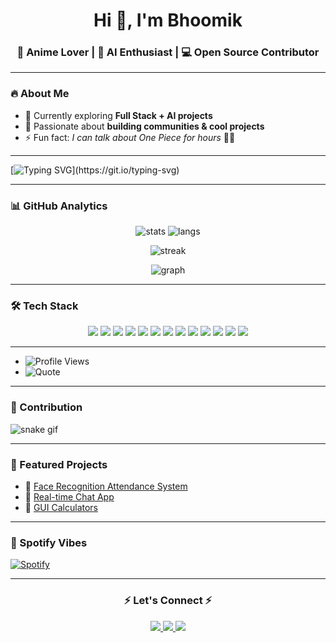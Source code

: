 <h1 align="center">Hi 👋, I'm Bhoomik</h1>
<h3 align="center">🚀 Anime Lover | 🤖 AI Enthusiast | 💻 Open Source Contributor</h3>

---

### 🔥 About Me  
- 🌱 Currently exploring **Full Stack + AI projects**  
- 🎯 Passionate about **building communities & cool projects**  
- ⚡ Fun fact: *I can talk about One Piece for hours* 🏴‍☠️  

---

[![Typing SVG](https://readme-typing-svg.demolab.com/?lines=Anime+Lover;AI+Enthusiast;Full+Stack+Learner;Always+Learning!)](https://git.io/typing-svg)

---

### 📊 GitHub Analytics  

<p align="center">
  <img src="https://github-readme-stats.vercel.app/api?username=bhoomik-codes&show_icons=true&theme=radical" alt="stats" />
  <img src="https://github-readme-stats.vercel.app/api/top-langs/?username=bhoomik-codes&layout=compact&theme=tokyonight" alt="langs" />
</p>

<p align="center">
  <img src="https://github-readme-streak-stats.herokuapp.com?user=bhoomik-codes&theme=highcontrast&hide_border=true" alt="streak" />
</p>

<p align="center">
  <img src="https://github-readme-activity-graph.vercel.app/graph?username=bhoomik-codes&theme=react-dark" alt="graph" />
</p>

---

### 🛠️ Tech Stack  

<p align="center">

  <!-- Web Development -->
  <img src="https://img.shields.io/badge/HTML5-E34F26?style=for-the-badge&logo=html5&logoColor=white" />
  <img src="https://img.shields.io/badge/CSS3-1572B6?style=for-the-badge&logo=css3&logoColor=white" />
  <img src="https://img.shields.io/badge/JavaScript-F7DF1E?style=for-the-badge&logo=javascript&logoColor=black" />
  <img src="https://img.shields.io/badge/React-20232A?style=for-the-badge&logo=react&logoColor=61DAFB" />
  <img src="https://img.shields.io/badge/Node.js-43853D?style=for-the-badge&logo=node.js&logoColor=white" />
  <img src="https://img.shields.io/badge/Django-092E20?style=for-the-badge&logo=django&logoColor=white" />
  <img src="https://img.shields.io/badge/TailwindCSS-38B2AC?style=for-the-badge&logo=tailwind-css&logoColor=white" />

  <!-- Programming Languages -->
  <img src="https://img.shields.io/badge/Python-3776AB?style=for-the-badge&logo=python&logoColor=white" />
  <img src="https://img.shields.io/badge/C-00599C?style=for-the-badge&logo=c&logoColor=white" />
  <img src="https://img.shields.io/badge/C++-00599C?style=for-the-badge&logo=c%2B%2B&logoColor=white" />
  <img src="https://img.shields.io/badge/C%23-239120?style=for-the-badge&logo=c-sharp&logoColor=white" />

  <!-- Game Dev & 3D -->
  <img src="https://img.shields.io/badge/Unity-100000?style=for-the-badge&logo=unity&logoColor=white" />
  <img src="https://img.shields.io/badge/Blender-F5792A?style=for-the-badge&logo=blender&logoColor=white" />

</p>


---

- ![Profile Views](https://komarev.com/ghpvc/?username=bhoomik-codes&color=blue&style=flat-square)  
- ![Quote](https://quotes-github-readme.vercel.app/api?type=horizontal&theme=radical)  

---

### 🐍 Contribution  
![snake gif](https://github.com/bhoomik-codes/bhoomik-codes/blob/output/snake.svg)

---

### 📌 Featured Projects  
- 🔗 [Face Recognition Attendance System](https://github.com/bhoomik-codes/erp-face)  
- 🔗 [Real-time Chat App](https://github.com/bhoomik-codes/chat-app)  
- 🔗 [GUI Calculators](https://github.com/bhoomik-codes/gui-calculators)  

---

### 🎵 Spotify Vibes  
[![Spotify](https://novatorem.vercel.app/api/spotify)]([https://open.spotify.com/user/31jjeohx3hmzlgtx2i2pu3lxugra?si=a554ab61d1a8415e])

---

<h3 align="center">⚡ Let's Connect ⚡</h3>
<p align="center">
  <a href="https://twitter.com/bhoomik-codes">
    <img src="https://img.shields.io/badge/Twitter-1DA1F2?style=for-the-badge&logo=twitter&logoColor=white"/>
  </a>
  <a href="https://linkedin.com/in/bhoomik-sevta">
    <img src="https://img.shields.io/badge/LinkedIn-0077B5?style=for-the-badge&logo=linkedin&logoColor=white"/>
  </a>
  <a href="mailto:2007bhoomiksevta11@gmail.com">
    <img src="https://img.shields.io/badge/Gmail-D14836?style=for-the-badge&logo=gmail&logoColor=white"/>
  </a>
</p>
